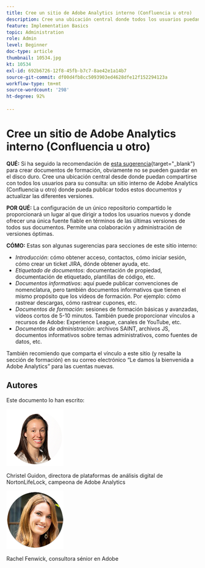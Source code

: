 ```yaml
---
title: Cree un sitio de Adobe Analytics interno (Confluencia u otro)
description: Cree una ubicación central donde todos los usuarios puedan compartir y consultar los documentos de formación.
feature: Implementation Basics
topic: Administration
role: Admin
level: Beginner
doc-type: article
thumbnail: 10534.jpg
kt: 10534
exl-id: 692b6726-12f8-45fb-b7c7-8ae42e1a14b7
source-git-commit: df00d4fb8cc5093903ed4628dfe12f152294123a
workflow-type: tm+mt
source-wordcount: '298'
ht-degree: 92%

---
```


# Cree un sitio de Adobe Analytics interno (Confluencia u otro)

**QUÉ:** Si ha seguido la recomendación de [esta sugerencia](create-basic-videos-and-training.md){target="_blank"} para crear documentos de formación, obviamente no se pueden guardar en el disco duro. Cree una ubicación central desde donde puedan compartirse con todos los usuarios para su consulta: un sitio interno de Adobe Analytics (Confluencia u otro) donde pueda publicar todos estos documentos y actualizar las diferentes versiones.

**POR QUÉ:** La configuración de un único repositorio compartido le proporcionará un lugar al que dirigir a todos los usuarios nuevos y donde ofrecer una única fuente fiable en términos de las últimas versiones de todos sus documentos. Permite una colaboración y administración de versiones óptimas.

**CÓMO:** Estas son algunas sugerencias para secciones de este sitio interno:

* _Introducción_: cómo obtener acceso, contactos, cómo iniciar sesión, cómo crear un ticket JIRA, dónde obtener ayuda, etc.
* _Etiquetado de documentos_: documentación de propiedad, documentación de etiquetado, plantillas de código, etc.
* _Documentos informativos_: aquí puede publicar convenciones de nomenclatura, pero también documentos informativos que tienen el mismo propósito que los vídeos de formación. Por ejemplo: cómo rastrear descargas, cómo rastrear cupones, etc.
* _Documentos de formación_: sesiones de formación básicas y avanzadas, vídeos cortos de 5-10 minutos. También puede proporcionar vínculos a recursos de Adobe: Experience League, canales de YouTube, etc.
* _Documentos de administración_: archivos SAINT, archivos JS, documentos informativos sobre temas administrativos, como fuentes de datos, etc.

También recomiendo que comparta el vínculo a este sitio (y resalte la sección de formación) en su correo electrónico “Le damos la bienvenida a Adobe Analytics” para las cuentas nuevas.


## Autores

Este documento lo han escrito:

![Christel Guidon](assets/Christel-Headshot-150.png)

Christel Guidon, directora de plataformas de análisis digital de NortonLifeLock, campeona de Adobe Analytics

![Rachel Fenwick](assets/Rachel-Fenwick-150.png)

Rachel Fenwick, consultora sénior en Adobe
